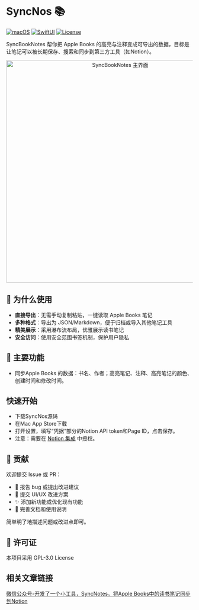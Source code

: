 # SyncNos 📚

[![macOS](https://img.shields.io/badge/macOS-13+-blue.svg)](https://developer.apple.com/macos/)
[![SwiftUI](https://img.shields.io/badge/SwiftUI-5.0-orange.svg)](https://developer.apple.com/documentation/swiftui/)
[![License](https://img.shields.io/badge/license-GPL3.0-green.svg)](LICENSE)

SyncBookNotes 帮你把 Apple Books 的高亮与注释变成可导出的数据，目标是让笔记可以被长期保存、搜索和同步到第三方工具（如Notion）。

<p align="center">
  <img src="https://user-images.githubusercontent.com/placeholder-image.jpg" alt="SyncBookNotes 主界面" width="600"/>
</p>

## 🌟 为什么使用

- **直接导出**：无需手动复制粘贴，一键读取 Apple Books 笔记
- **多种格式**：导出为 JSON/Markdown，便于归档或导入其他笔记工具
- **精美展示**：采用瀑布流布局，优雅展示读书笔记
- **安全访问**：使用安全范围书签机制，保护用户隐私

## 🚀 主要功能
- 同步Apple Books 的数据：书名、作者；高亮笔记、注释、高亮笔记的颜色、创建时间和修改时间。

## 快速开始
- 下载SyncNos源码
- 在Mac App Store下载
- 打开设置，填写“凭据”部分的Notion API token和Page ID，点击保存。
- 注意：需要在 [Notion 集成](https://www.notion.so/profile/integrations) 中授权。

## 🤝 贡献

欢迎提交 Issue 或 PR：
- 🐛 报告 bug 或提出改进建议
- 🎨 提交 UI/UX 改进方案
- ✨ 添加新功能或优化现有功能
- 📖 完善文档和使用说明

简单明了地描述问题或改进点即可。

## 📄 许可证

本项目采用 GPL-3.0 License

## 相关文章链接
[微信公众号-开发了一个小工具，SyncNotes。将Apple Books中的读书笔记同步到Notion](https://mp.weixin.qq.com/s/jeTko_mQbCe3DXUNpmjHHA)
